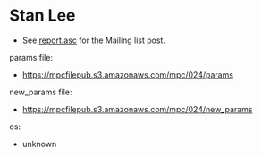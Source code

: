 # Stan Lee
* See [report.asc](./report.asc) for the Mailing list post.

params file:
* https://mpcfilepub.s3.amazonaws.com/mpc/024/params

new_params file:
* https://mpcfilepub.s3.amazonaws.com/mpc/024/new_params

os: 
* unknown
